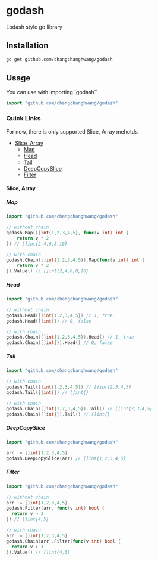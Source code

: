 # godash

Lodash style go library

## Installation

```bash
go get github.com/changchanghwang/godash
```

## Usage

You can use with importing `godash``

```go
import "github.com/changchanghwang/godash"
```

### Quick LInks

For now, there is only supported Slice, Array mehotds

- [Slice, Array](#slice-array)
  - [Map](#map)
  - [Head](#head)
  - [Tail](#tail)
  - [DeepCopySlice](#deppcopyslice)
  - [Filter](#filter)

#### Slice, Array

##### Map

```go
import "github.com/changchanghwang/godash"

// without chain
godash.Map([]int{1,2,3,4,5}, func(v int) int {
    return v * 2
}) // []int{2,4,6,8,10}

// with chain
godash.Chain([]int{1,2,3,4,5}).Map(func(v int) int {
    return v * 2
}).Value() // []int{2,4,6,8,10}
```

##### Head

```go
import "github.com/changchanghwang/godash"

// without chain
godash.Head([]int{1,2,3,4,5}) // 1, true
godash.Head([]int{}) // 0, false

// with chain
godash.Chain([]int{1,2,3,4,5}).Head() // 1, true
godash.Chain([]int{}).Head() // 0, false
```

##### Tail

```go
import "github.com/changchanghwang/godash"

// with chain
godash.Tail([]int{1,2,3,4,5}) // []int{2,3,4,5}
godash.Tail([]int{}) // []int{}

// with chain
godash.Chain([]int{1,2,3,4,5}).Tail() // []int{2,3,4,5}
godash.Chain([]int{}).Tail() // []int{}
```

##### DeepCopySlice

```go
import "github.com/changchanghwang/godash"

arr := []int{1,2,3,4,5}
godash.DeepCopySlice(arr) // []int{1,2,3,4,5}
```

##### Filter

```go
import "github.com/changchanghwang/godash"

// without chain
arr := []int{1,2,3,4,5}
godash.Filter(arr, func(v int) bool {
  return v > 3
}) // []int{4,5}

// with chain
arr := []int{1,2,3,4,5}
godash.Chain(arr).Filter(func(v int) bool {
  return v > 3
}).Value() // []int{4,5}
```

